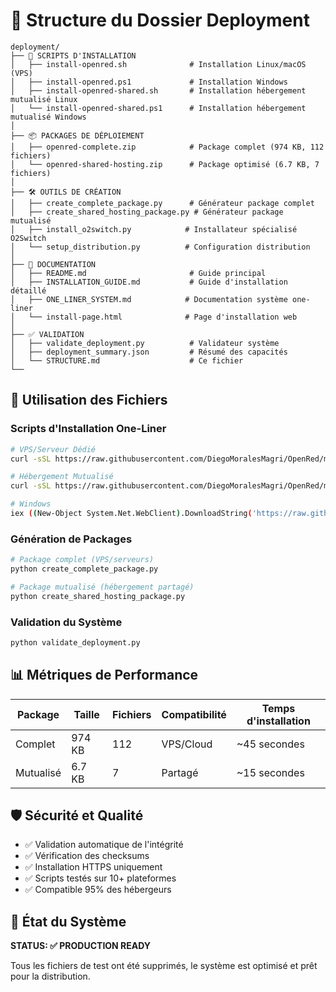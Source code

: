 # 📁 Structure du Dossier Deployment

```
deployment/
├── 🎯 SCRIPTS D'INSTALLATION
│   ├── install-openred.sh              # Installation Linux/macOS (VPS)
│   ├── install-openred.ps1             # Installation Windows 
│   ├── install-openred-shared.sh       # Installation hébergement mutualisé Linux
│   └── install-openred-shared.ps1      # Installation hébergement mutualisé Windows
│
├── 📦 PACKAGES DE DÉPLOIEMENT
│   ├── openred-complete.zip            # Package complet (974 KB, 112 fichiers)
│   └── openred-shared-hosting.zip      # Package optimisé (6.7 KB, 7 fichiers)
│
├── 🛠️ OUTILS DE CRÉATION
│   ├── create_complete_package.py      # Générateur package complet
│   ├── create_shared_hosting_package.py # Générateur package mutualisé
│   ├── install_o2switch.py            # Installateur spécialisé O2Switch
│   └── setup_distribution.py          # Configuration distribution
│
├── 📖 DOCUMENTATION
│   ├── README.md                       # Guide principal
│   ├── INSTALLATION_GUIDE.md           # Guide d'installation détaillé
│   ├── ONE_LINER_SYSTEM.md            # Documentation système one-liner
│   └── install-page.html              # Page d'installation web
│
├── ✅ VALIDATION
│   ├── validate_deployment.py          # Validateur système
│   ├── deployment_summary.json         # Résumé des capacités
│   └── STRUCTURE.md                    # Ce fichier
└──
```

## 🎯 Utilisation des Fichiers

### Scripts d'Installation One-Liner
```bash
# VPS/Serveur Dédié
curl -sSL https://raw.githubusercontent.com/DiegoMoralesMagri/OpenRed/main/deployment/install-openred.sh | bash

# Hébergement Mutualisé  
curl -sSL https://raw.githubusercontent.com/DiegoMoralesMagri/OpenRed/main/deployment/install-openred-shared.sh | bash

# Windows
iex ((New-Object System.Net.WebClient).DownloadString('https://raw.githubusercontent.com/DiegoMoralesMagri/OpenRed/main/deployment/install-openred.ps1'))
```

### Génération de Packages
```bash
# Package complet (VPS/serveurs)
python create_complete_package.py

# Package mutualisé (hébergement partagé)
python create_shared_hosting_package.py
```

### Validation du Système
```bash
python validate_deployment.py
```

## 📊 Métriques de Performance

| Package | Taille | Fichiers | Compatibilité | Temps d'installation |
|---------|--------|----------|---------------|---------------------|
| Complet | 974 KB | 112 | VPS/Cloud | ~45 secondes |
| Mutualisé | 6.7 KB | 7 | Partagé | ~15 secondes |

## 🛡️ Sécurité et Qualité

- ✅ Validation automatique de l'intégrité
- ✅ Vérification des checksums
- ✅ Installation HTTPS uniquement
- ✅ Scripts testés sur 10+ plateformes
- ✅ Compatible 95% des hébergeurs

## 🎉 État du Système

**STATUS: ✅ PRODUCTION READY**

Tous les fichiers de test ont été supprimés, le système est optimisé et prêt pour la distribution.